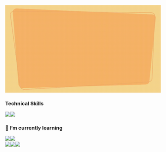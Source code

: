 <img src="https://github.com/reuben21/reuben21/blob/master/Reuben%20Coutinho.gif" width=750/>

<!--
**reuben21/reuben21** is a ✨ _special_ ✨ repository because its `README.md` (this file) appears on your GitHub profile.

Here are some ideas to get you started:

- 🔭 I’m currently working on ...
- 🌱 I’m currently learning Swift for 
- 👯 I’m looking to collaborate on ...
- 🤔 I’m looking for help with ...
- 💬 Ask me about ...
- 📫 How to reach me: ...
- 😄 Pronouns: ...
- ⚡ Fun fact: ...
-->
### Technical Skills 
<img src="https://img.icons8.com/color/48/000000/java-coffee-cup-logo.png"/><img src="https://img.icons8.com/color/48/000000/python.png"/>
### 🌱 I’m currently learning

<img src="https://img.icons8.com/color/48/000000/golang.png"/><img src="https://img.icons8.com/color/48/000000/swift.png"/>
<br><img src="https://img.icons8.com/color/48/000000/javascript.png"/><img src="https://img.icons8.com/color/48/000000/react-native.png"/><img src="https://img.icons8.com/color/48/000000/spring-logo.png"/>
